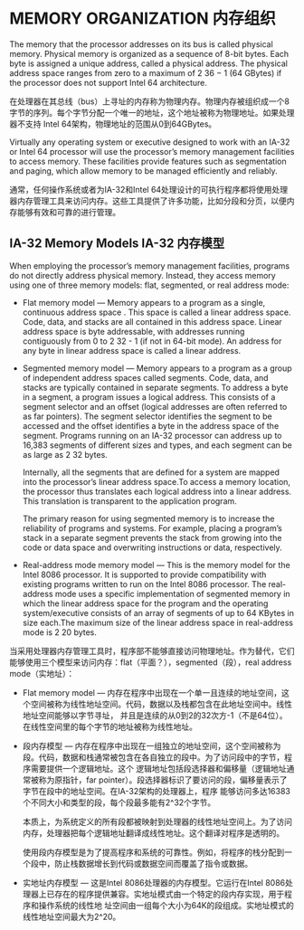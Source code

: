 MEMORY ORGANIZATION 内存组织
===========================

The memory that the processor addresses on its bus is called physical memory. Physical memory is organized as a sequence of 8-bit bytes. Each byte is assigned a unique address, called a physical address. The physical address space ranges from zero to a maximum of 2 36 − 1 (64 GBytes) if the processor does not support Intel 64 architecture. 

在处理器在其总线（bus）上寻址的内存称为物理内存。物理内存被组织成一个8字节的序列。每个字节分配一个唯一的地址，这个地址被称为物理地址。如果处理器不支持 Intel 64架构，物理地址的范围从0到64GBytes。

Virtually any operating system or executive designed to work with an IA-32 or Intel 64 processor will use the processor’s memory management facilities to access memory. These facilities provide features such as segmentation and paging, which allow memory to be managed efficiently and reliably.

通常，任何操作系统或者为IA-32和Intel 64处理设计的可执行程序都将使用处理器内存管理工具来访问内存。这些工具提供了许多功能，比如分段和分页，以便内存能够有效和可靠的进行管理。


IA-32 Memory Models IA-32 内存模型
---------------------------------
When employing the processor’s memory management facilities, programs do not directly address physical memory. Instead, they access memory using one of three memory models: flat, segmented, or real address mode:
* Flat memory model — Memory appears to a program as a single, continuous address space . This space is called a linear address space.      Code, data, and stacks are all contained in this address space. Linear address space is byte addressable, with addresses running          contiguously from 0 to 2 32 - 1 (if not in 64-bit mode). An address for any byte in linear address space is called a linear address.
* Segmented memory model — Memory appears to a program as a group of independent address spaces called segments. Code, data, and stacks     are typically contained in separate segments. To address a byte in a segment, a program issues a logical address. This consists of a      segment selector and an offset (logical addresses are often referred to as far pointers). The segment selector identifies the segment     to be accessed and the offset identifies a byte in the address space of the segment. Programs running on an IA-32 processor can address   up to 16,383 segments of different sizes and types, and each segment can be as large as 2 32 bytes.

  Internally, all the segments that are defined for a system are mapped into the processor’s linear address space.To access a memory location, the processor thus translates each logical address into a linear address. This translation is transparent to the application program. 

  The primary reason for using segmented memory is to increase the reliability of programs and systems. For example, placing a program’s stack in a separate segment prevents the stack from growing into the code or data space and overwriting instructions or data, respectively.
* Real-address mode memory model — This is the memory model for the Intel 8086 processor. It is supported to provide compatibility with     existing programs written to run on the Intel 8086 processor. The real-address mode uses a specific implementation of segmented memory    in which the linear address space for the program and the operating system/executive consists of an array of segments of up to 64         KBytes in size each.The maximum size of the linear address space in real-address mode is 2 20 bytes.

当采用处理器内存管理工具时，程序部不能够直接访问物理地址。作为替代，它们能够使用三个模型来访问内存：flat（平面？），segmented（段），real address mode（实地址）：
* Flat memory model — 内存在程序中出现在一个单一且连续的地址空间，这个空间被称为线性地址空间。代码，数据以及栈都包含在此地址空间中。线性地址空间能够以字节寻址，   并且是连续的从0到2的32次方-1（不是64位）。在线性空间里的每个字节的地址被称为线性地址。
* 段内存模型 — 内存在程序中出现在一组独立的地址空间，这个空间被称为段。代码，数据和栈通常被包含在各自独立的段中。为了访问段中的字节，程序需要提供一个逻辑地址。这个   逻辑地址包括段选择器和偏移量（逻辑地址通常被称为原指针，far pointer）。段选择器标识了要访问的段，偏移量表示了字节在段中的地址空间。在IA-32架构的处理器上，程序   能够访问多达16383个不同大小和类型的段，每个段最多能有2^32个字节。
  
  本质上，为系统定义的所有段都被映射到处理器的线性地址空间上。为了访问内存，处理器把每个逻辑地址翻译成线性地址。这个翻译对程序是透明的。

  使用段内存模型是为了提高程序和系统的可靠性。例如，将程序的栈分配到一个段中，防止栈数据增长到代码或数据空间而覆盖了指令或数据。
* 实地址内存模型 — 这是Intel 8086处理器的内存模型。它运行在Intel 8086处理器上已存在的程序提供兼容。实地址模式由一个特定的段内存实现，用于程序和操作系统的线性地   址空间由一组每个大小为64K的段组成。实地址模式的线性地址空间最大为2^20。


